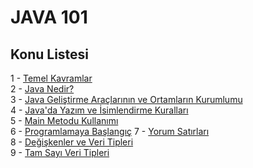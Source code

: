 # JAVA 101 

## Konu Listesi
1 - [Temel Kavramlar](https://github.com/malidegirmenci/Java101Path/blob/5f1a8b50315e274d094aed2bdb2f566356d31a89/Subjects/01-temelKavramlar.md)    
2 - [Java Nedir?](https://github.com/malidegirmenci/Java101Path/blob/5f1a8b50315e274d094aed2bdb2f566356d31a89/Subjects/02-javaNedir.md)  
3 - [Java Geliştirme Araçlarının ve Ortamların Kurumlumu](https://github.com/malidegirmenci/Java101Path/blob/5f1a8b50315e274d094aed2bdb2f566356d31a89/Subjects/03-javaGelistirmeAraclarininKurulumu.md)  
4 - [Java'da Yazım ve İsimlendirme Kuralları](https://github.com/malidegirmenci/Java101Path/blob/5f1a8b50315e274d094aed2bdb2f566356d31a89/Subjects/04-javaYazimVeIsimlendirmeKurallari.md)  
5 - [Main Metodu Kullanımı](https://github.com/malidegirmenci/Java101Path/blob/6d12caa5a2df81d23a44adc546f905212fb9b297/Subjects/05-mainMetoduKullanimi.md)  
6 - [Programlamaya Başlangıç](https://github.com/malidegirmenci/Java101Path/blob/6d12caa5a2df81d23a44adc546f905212fb9b297/Subjects/06-programlamayaBaslangic.md)
7 - [Yorum Satırları](https://github.com/malidegirmenci/Java101Path/blob/6d12caa5a2df81d23a44adc546f905212fb9b297/Subjects/07-yorumSatirlari.md)  
8 - [Değişkenler ve Veri Tipleri](https://github.com/malidegirmenci/Java101Path/blob/6d12caa5a2df81d23a44adc546f905212fb9b297/Subjects/08-degiskenlerveVeriTipleri.md)  
9 - [Tam Sayı Veri Tipleri](https://github.com/malidegirmenci/Java101Path/blob/6d12caa5a2df81d23a44adc546f905212fb9b297/Subjects/09-tamSayiVeriTipleri.md)
